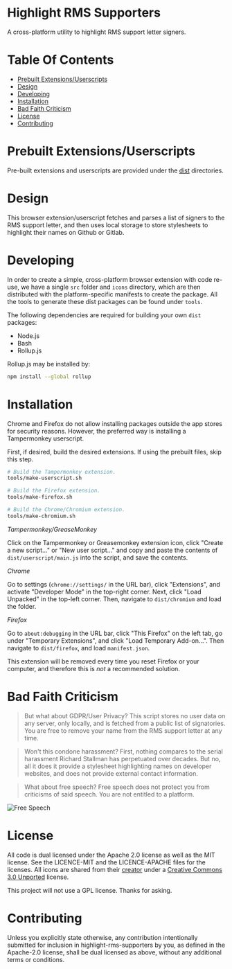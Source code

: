 # Highlight RMS Supporters
A cross-platform utility to highlight RMS support letter signers.

# Table Of Contents

- [Prebuilt Extensions/Userscripts](#prebuilt-extensionsuserscripts)
- [Design](#design)
- [Developing](#developing)
- [Installation](#installation)
- [Bad Faith Criticism](#bad-faith-criticism)
- [License](#license)
- [Contributing](#contributing)

# Prebuilt Extensions/Userscripts

Pre-built extensions and userscripts are provided under the [dist](/dist) directories. 

# Design

This browser extension/userscript fetches and parses a list of signers to the RMS support letter, and then uses local storage to store stylesheets to highlight their names on Github or Gitlab. 

# Developing

In order to create a simple, cross-platform browser extension with code re-use, we have a single `src` folder and `icons` directory, which are then distributed with the platform-specific manifests to create the package. All the tools to generate these dist packages can be found under `tools`.

The following dependencies are required for building your own `dist` packages:
- Node.js
- Bash
- Rollup.js

Rollup.js may be installed by:

```bash
npm install --global rollup
```

# Installation

Chrome and Firefox do not allow installing packages outside the app stores for security reasons. However, the preferred way is installing a Tampermonkey userscript.

First, if desired, build the desired extensions. If using the prebuilt files, skip this step.

```bash
# Build the Tampermonkey extension.
tools/make-userscript.sh

# Build the Firefox extension.
tools/make-firefox.sh

# Build the Chrome/Chromium extension.
tools/make-chromium.sh
```

*Tampermonkey/GreaseMonkey*

Click on the Tampermonkey or Greasemonkey extension icon, click "Create a new script..." or "New user script..." and copy and paste the contents of `dist/userscript/main.js` into the script, and save the contents.

*Chrome*

Go to settings (`chrome://settings/` in the URL bar), click "Extensions", and activate "Developer Mode" in the top-right corner. Next, click "Load Unpacked" in the top-left corner. Then, navigate to `dist/chromium` and load the folder.

*Firefox*

Go to `about:debugging` in the URL bar, click "This Firefox" on the left tab, go under "Temporary Extensions", and click "Load Temporary Add-on…". Then navigate to `dist/firefox`, and load `manifest.json`.

This extension will be removed every time you reset Firefox or your computer, and therefore this is *not* a recommended solution.

# Bad Faith Criticism

> But what about GDPR/User Privacy?
This script stores no user data on any server, only locally, and is fetched from a public list of signatories. You are free to remove your name from the RMS support letter at any time.

> Won't this condone harassment?
First, nothing compares to the serial harassment Richard Stallman has perpetuated over decades. But no, all it does it provide a stylesheet highlighting names on developer websites, and does not provide external contact information.

> What about free speech?
Free speech does not protect you from criticisms of said speech. You are not entitled to a platform.

![Free Speech](https://imgs.xkcd.com/comics/free_speech.png)

# License

All code is dual licensed under the Apache 2.0 license as well as the MIT license. See the LICENCE-MIT and the LICENCE-APACHE files for the licenses. All icons are shared from their [creator](https://www.iconfinder.com/kmgdesignid) under a [Creative Commons 3.0 Unported](https://creativecommons.org/licenses/by/3.0/) license.

This project will not use a GPL license. Thanks for asking.

# Contributing

Unless you explicitly state otherwise, any contribution intentionally submitted for inclusion in highlight-rms-supporters by you, as defined in the Apache-2.0 license, shall be dual licensed as above, without any additional terms or conditions.
